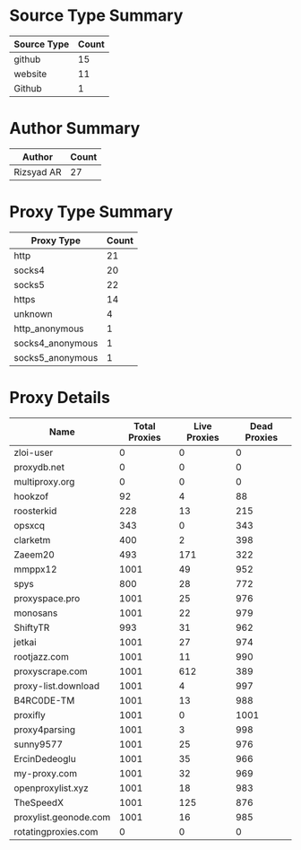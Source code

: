 # Source Type Summary

| Source Type | Count |
|-------------|-------|
| github | 15 |
| website | 11 |
| Github | 1 |


# Author Summary

| Author | Count |
|--------|-------|
| Rizsyad AR | 27 |


# Proxy Type Summary

| Proxy Type | Count |
|------------|-------|
| http | 21 |
| socks4 | 20 |
| socks5 | 22 |
| https | 14 |
| unknown | 4 |
| http_anonymous | 1 |
| socks4_anonymous | 1 |
| socks5_anonymous | 1 |


# Proxy Details

| Name | Total Proxies | Live Proxies | Dead Proxies |
|------|---------------|--------------|---------------|
| zloi-user | 0 | 0 | 0 |
| proxydb.net | 0 | 0 | 0 |
| multiproxy.org | 0 | 0 | 0 |
| hookzof | 92 | 4 | 88 |
| roosterkid | 228 | 13 | 215 |
| opsxcq | 343 | 0 | 343 |
| clarketm | 400 | 2 | 398 |
| Zaeem20 | 493 | 171 | 322 |
| mmppx12 | 1001 | 49 | 952 |
| spys | 800 | 28 | 772 |
| proxyspace.pro | 1001 | 25 | 976 |
| monosans | 1001 | 22 | 979 |
| ShiftyTR | 993 | 31 | 962 |
| jetkai | 1001 | 27 | 974 |
| rootjazz.com | 1001 | 11 | 990 |
| proxyscrape.com | 1001 | 612 | 389 |
| proxy-list.download | 1001 | 4 | 997 |
| B4RC0DE-TM | 1001 | 13 | 988 |
| proxifly | 1001 | 0 | 1001 |
| proxy4parsing | 1001 | 3 | 998 |
| sunny9577 | 1001 | 25 | 976 |
| ErcinDedeoglu | 1001 | 35 | 966 |
| my-proxy.com | 1001 | 32 | 969 |
| openproxylist.xyz | 1001 | 18 | 983 |
| TheSpeedX | 1001 | 125 | 876 |
| proxylist.geonode.com | 1001 | 16 | 985 |
| rotatingproxies.com | 0 | 0 | 0 |
